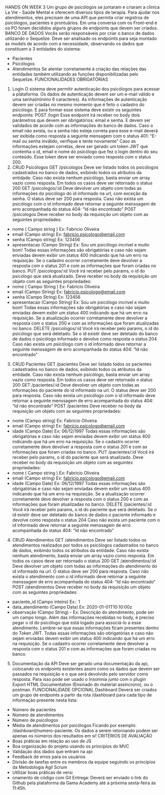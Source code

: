 HANDS ON WEEK 3
Um grupo de psicólogos se juntaram e criaram a clínica La Vie - Saúde Mental e
oferecem diversos tipos de terapia.
Para ajudar nos atendimentos, eles precisam de uma API que permita criar registros de
psicólogos, pacientes e prontuários. Em uma conversa com os Front-end e os PO foram
decididos alguns grupos de endpoints que devem ser criados.
BANCO DE DADOS
Vocês serão responsáveis por criar o banco de dados utilizando o Sequelize.
Deve ser analisado os endpoints para seja montado as models de acordo com a
necessidade, observando os dados que constituem a 3 entidades do sistema:
- Pacientes
- Psicólogos
- Atendimentos
Se atentar corretamente à criação das relações das entidades também utilizando as
funções disponibilizadas pelo Sequelize.
FUNCIONALIDADES OBRIGATÓRIAS
1. Login
O sistema deve permitir autenticação dos psicólogos para acessar a plataforma.
Os dados de autenticação devem ser um e-mail válido e uma senha(mínimo 6
caracteres). As informações de autenticação devem ser criadas no mesmo
momento que é feito o cadastro do psicólogo.
E para formar esse sistema deve existir os seguintes endpoints:
POST /login
Esse endpoint irá receber no body dois parâmetros que devem ser obrigatórios:
email e senha. E devem ser validados de acordo com as informações do banco
de dados.
Caso o email não exista, ou a senha não esteja correta para esse e-mail deverá
ser exibida como resposta a seguinte mensagem com o status 401:
“E-mail ou senha inválido, verifique e tente novamente”
Caso as informações estejam corretas, deve ser gerado um token JWT que
contenha o id, email e nome do psicólogo que fez o login dentro do seu
conteúdo. Esse token deve ser enviado como resposta com o status 200.
2. CRUD Psicólogos
GET /psicologos
Deve ser listado todos os psicólogos cadastrados no banco de dados, exibindo
todos os atributos da entidade.
Caso não exista nenhum psicólogo, basta enviar um array vazio como resposta.
Em todos os casos deve ser retornado o status 200
GET /psicologos/:id
Deve devolver um objeto com todas as informações do psicólogo do id
informado na url, com exceção da senha. O status deve ser 200 para resposta.
Caso não exista um psicólogo com o id informado deve retornar a seguinte
menssagem de erro acompanhada do status 404:
“Id não encontrado”
POST /psicologos
Deve receber no body da requisição um objeto com as seguintes propriedades:
- nome ( Campo string ) Ex: Fabricio Oliveira
- email (Campo string) Ex: fabricio.psicologo@email.com
- senha (Campo string) Ex: 123456
- apresentacao (Campo String) Ex: Sou um psicólogo incrível e muito bom!
Todas essas informações são obrigatórias e caso não sejam enviadas devem
exibir um status 400 indicando que há um erro na requisição.
Se o cadastro ocorrer corretamente deve devolver a resposta com o status 201 e
com as informações que foram criadas no banco.
PUT /psicologos/:id
Você irá receber pelo params, o id do psicólogo que será atualizado.
Deve receber no body da requisição um objeto com as seguintes propriedades:
- nome ( Campo String ) Ex: Fabricio Oliveira
- email (Campo String) Ex: fabricio.psicologo@email.com
- senha (Campo String) Ex: 123456
- apresentacao (Campo String) Ex: Sou um psicólogo incrível e muito bom!
Todas essas informações são obrigatórias e caso não sejam enviadas devem
exibir um status 400 indicando que há um erro na requisição.
Se a atualização ocorrer corretamente deve devolver a resposta com o status 200
e com as informações que foram atualizadas no banco.
DELETE /psicologos/:id
Você irá receber pelo params, o id do psicólogo que será deletado.
Se o id existir deve ser deletado do banco de dados o psicólogo informado e
devolve como resposta o status 204
Caso não exista um psicólogo com o id informado deve retornar a seguinte
menssagem de erro acompanhada do status 404:
“Id não encontrado”
3. CRUD Pacientes
GET /pacientes
Deve ser listado todos os pacientes cadastrados no banco de dados, exibindo
todos os atributos da entidade.
Caso não exista nenhum psicólogo, basta enviar um array vazio como resposta.
Em todos os casos deve ser retornado o status 200
GET /pacientes/:id
Deve devolver um objeto com todas as informações do paciente do id informado
na url. O status deve ser 200 para resposta.
Caso não exista um psicólogo com o id informado deve retornar a seguinte
menssagem de erro acompanhada do status 404:
“Id não encontrado”
POST /pacientes
Deve receber no body da requisição um objeto com as seguintes propriedades:
- nome (Campo string) Ex: Fabricio Oliveira
- email (Campo string) Ex: fabricio.psicologo@email.com
- idade (Campo Date) Ex: 06/12/1997
Todas essas informações são obrigatórias e caso não sejam enviadas devem
exibir um status 400 indicando que há um erro na requisição.
Se o cadastro ocorrer corretamente deve devolver a resposta com o status 201 e
com as informações que foram criadas no banco.
PUT /pacientes/:id
Você irá receber pelo params, o id do paciente que será atualizado.
Deve receber no body da requisição um objeto com as seguintes propriedades:
- nome ( Campo string ) Ex: Fabricio Oliveira
- email (Campo string) Ex: fabricio.psicologo@email.com
- idade (Campo Date) Ex: 06/12/1997
Todas essas informações são obrigatórias e caso não sejam enviadas devem
exibir um status 400 indicando que há um erro na requisição.
Se a atualização ocorrer corretamente deve devolver a resposta com o status 200
e com as informações que foram atualizadas no banco.
DELETE /pacientes/:id
Você irá receber pelo params, o id do paciente que será deletado.
Se o id existir deve ser deletado do banco de dados o paciente informado e
devolve como resposta o status 204
Caso não exista um paciente com o id informado deve retornar a seguinte
menssagem de erro acompanhada do status 404:
“Id não encontrado”
4. CRUD Atendimentos
GET /atendimentos
Deve ser listado todos os atendimentos realizados por todos os psicólogos
cadastrados no banco de dados, exibindo todos os atributos da entidade.
Caso não exista nenhum atendimento, basta enviar um array vazio como resposta.
Em todos os casos deve ser retornado o status 200
GET /atendimentos/:id
Deve devolver um objeto com todas as informações do atendimento do id
informado na url. O status deve ser 200 para resposta.
Caso não exista o atendimento com o id informado deve retornar a seguinte
menssagem de erro acompanhada do status 404:
“Id não encontrado”
POST /atendimentos
Deve receber no body da requisição um objeto com as seguintes propriedades:
- paciente_id (Campo inteiro) Ex:: 1
- data_atendimento (Campo Data) Ex: 2020-01-01T10:10:00z
- observação (Campo String) - Ex: Descrição do atendimento, pode ser um
campo longo.
Além das informações recebidas no body, é preciso pegar o id do psicólogo que
está logado para associá-lo a esse atendimento. Lembre-se que essas
informações ficam presentes dentro do Token JWT.
Todas essas informações são obrigatórias e caso não sejam enviadas devem
exibir um status 400 indicando que há um erro na requisição.
Se o cadastro ocorrer corretamente deve devolver a resposta com o status 201 e
com as informações que foram criadas no banco.
5. Documentação da API
Deve ser gerado uma documentação da api, colocando os endpoints existentes
assim como os dados que devem ser passados na requisição e o que será
devolvido pelo servidor como resposta.
Para isso pode ser usado o Insomnia junto com o plugin Export HTML
Documentation (Ensinado do material assíncrono), ou o postman.
FUNCIONALIDADE OPCIONAL
Dashboard
Deverá ser criados um grupo de endpoints a partir da rota /dashboard para cada tipo de
informação presente nesta lista:
- Número de pacientes
- Número de atendimentos
- Número de psicólogos
- Média de atendimentos por psicólogos
Ficando por exemplo: /dashboard/numero-paciente. Os dados a serem retornando
podem ser apenas os números dos resultados em si!
CRITÉRIOS DE AVALIAÇÃO
- Boas práticas em relação ao uso de JS
- Boa organização do projeto usando os princípios do MVC
- Validação dos dados que entram na api
- Feedback de erros para os usuários
- Divisão de tarefas entre os membros da equipe seguindo os princípios da
Metodologia Ágil Scrum
- Utilizar boas práticas de versi
- onamento de código com Git
Entrega:
Deverá ser enviado o link do Github pela plataforma da Gama Academy até a próxima
sexta-feira às 11:45h.
